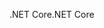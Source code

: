 <span data-ttu-id="00c54-101">.NET Core</span><span class="sxs-lookup"><span data-stu-id="00c54-101">.NET Core</span></span>